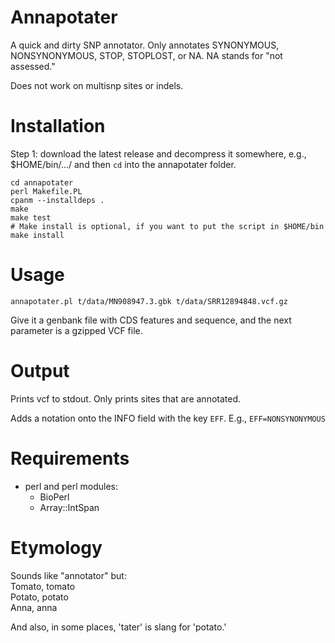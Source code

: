 # Annapotater

A quick and dirty SNP annotator.
Only annotates SYNONYMOUS, NONSYNONYMOUS, STOP, STOPLOST, or NA.
NA stands for "not assessed."

Does not work on multisnp sites or indels.

# Installation

Step 1: download the latest release and decompress it somewhere,
e.g., $HOME/bin/.../
and then `cd` into the annapotater folder.

    cd annapotater
    perl Makefile.PL
    cpanm --installdeps .
    make
    make test
    # Make install is optional, if you want to put the script in $HOME/bin
    make install

# Usage

    annapotater.pl t/data/MN908947.3.gbk t/data/SRR12894848.vcf.gz

Give it a genbank file with CDS features and sequence,
and the next parameter is a gzipped VCF file.

# Output

Prints vcf to stdout.
Only prints sites that are annotated.

Adds a notation onto the INFO field with the key `EFF`.
E.g.,
`EFF=NONSYNONYMOUS`

# Requirements

* perl and perl modules:
  * BioPerl
  * Array::IntSpan

# Etymology

Sounds like "annotator" but:  
Tomato, tomato  
Potato, potato  
Anna, anna  

And also, in some places, 'tater' is slang for 'potato.'

